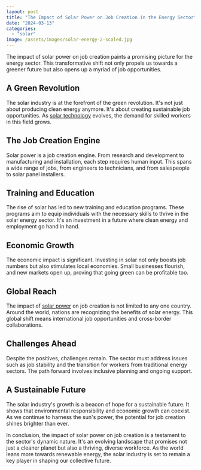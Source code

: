```yaml
---
layout: post
title: "The Impact of Solar Power on Job Creation in the Energy Sector"
date: "2024-03-13"
categories: 
  - "solar"
image: /assets/images/solar-energy-2-scaled.jpg
---
```


The impact of solar power on job creation paints a promising picture for the energy sector. This transformative shift not only propels us towards a greener future but also opens up a myriad of job opportunities.

## A Green Revolution

The solar industry is at the forefront of the green revolution. It's not just about producing clean energy anymore. It's about creating sustainable job opportunities. As [solar technology](/advancements-in-solar-technology/) evolves, the demand for skilled workers in this field grows.

## The Job Creation Engine

Solar power is a job creation engine. From research and development to manufacturing and installation, each step requires human input. This spans a wide range of jobs, from engineers to technicians, and from salespeople to solar panel installers.

## Training and Education

The rise of solar has led to new training and education programs. These programs aim to equip individuals with the necessary skills to thrive in the solar energy sector. It's an investment in a future where clean energy and employment go hand in hand.

## Economic Growth

The economic impact is significant. Investing in solar not only boosts job numbers but also stimulates local economies. Small businesses flourish, and new markets open up, proving that going green can be profitable too.

## Global Reach

The impact of [solar power](/solar-power-beyond-home/) on job creation is not limited to any one country. Around the world, nations are recognizing the benefits of solar energy. This global shift means international job opportunities and cross-border collaborations.

## Challenges Ahead

Despite the positives, challenges remain. The sector must address issues such as job stability and the transition for workers from traditional energy sectors. The path forward involves inclusive planning and ongoing support.

## A Sustainable Future

The solar industry's growth is a beacon of hope for a sustainable future. It shows that environmental responsibility and economic growth can coexist. As we continue to harness the sun's power, the potential for job creation shines brighter than ever.

In conclusion, the impact of solar power on job creation is a testament to the sector's dynamic nature. It's an evolving landscape that promises not just a cleaner planet but also a thriving, diverse workforce. As the world leans more towards renewable energy, the solar industry is set to remain a key player in shaping our collective future.
